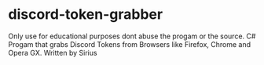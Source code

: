 # discord-token-grabber
Only use for educational purposes dont abuse the progam or the source.
C# Progam that grabs Discord Tokens from Browsers like Firefox, Chrome and Opera GX.
Written by Sirius 
